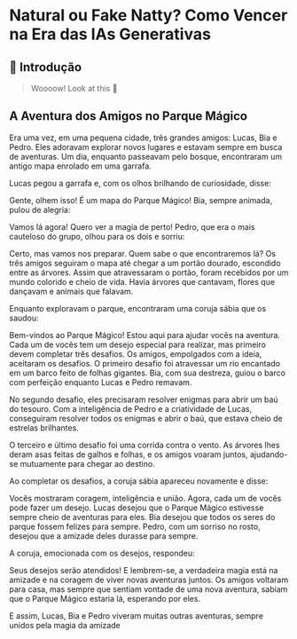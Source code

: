 # Natural ou Fake Natty? Como Vencer na Era das IAs Generativas

## 🚀 Introdução

> Woooow! Look at this 👀
> 
## A Aventura dos Amigos no Parque Mágico
Era uma vez, em uma pequena cidade, três grandes amigos: Lucas, Bia e Pedro. Eles adoravam explorar novos lugares e estavam sempre em busca de aventuras. Um dia, enquanto passeavam pelo bosque, encontraram um antigo mapa enrolado em uma garrafa.

Lucas pegou a garrafa e, com os olhos brilhando de curiosidade, disse:

Gente, olhem isso! É um mapa do Parque Mágico!
Bia, sempre animada, pulou de alegria:

Vamos lá agora! Quero ver a magia de perto!
Pedro, que era o mais cauteloso do grupo, olhou para os dois e sorriu:

Certo, mas vamos nos preparar. Quem sabe o que encontraremos lá?
Os três amigos seguiram o mapa até chegar a um portão dourado, escondido entre as árvores. Assim que atravessaram o portão, foram recebidos por um mundo colorido e cheio de vida. Havia árvores que cantavam, flores que dançavam e animais que falavam.

Enquanto exploravam o parque, encontraram uma coruja sábia que os saudou:

Bem-vindos ao Parque Mágico! Estou aqui para ajudar vocês na aventura. Cada um de vocês tem um desejo especial para realizar, mas primeiro devem completar três desafios.
Os amigos, empolgados com a ideia, aceitaram os desafios. O primeiro desafio foi atravessar um rio encantado em um barco feito de folhas gigantes. Bia, com sua destreza, guiou o barco com perfeição enquanto Lucas e Pedro remavam.

No segundo desafio, eles precisaram resolver enigmas para abrir um baú do tesouro. Com a inteligência de Pedro e a criatividade de Lucas, conseguiram resolver todos os enigmas e abrir o baú, que estava cheio de estrelas brilhantes.

O terceiro e último desafio foi uma corrida contra o vento. As árvores lhes deram asas feitas de galhos e folhas, e os amigos voaram juntos, ajudando-se mutuamente para chegar ao destino.

Ao completar os desafios, a coruja sábia apareceu novamente e disse:

Vocês mostraram coragem, inteligência e união. Agora, cada um de vocês pode fazer um desejo.
Lucas desejou que o Parque Mágico estivesse sempre cheio de aventuras para eles. Bia desejou que todos os seres do parque fossem felizes para sempre. Pedro, com um sorriso no rosto, desejou que a amizade deles durasse para sempre.

A coruja, emocionada com os desejos, respondeu:

Seus desejos serão atendidos! E lembrem-se, a verdadeira magia está na amizade e na coragem de viver novas aventuras juntos.
Os amigos voltaram para casa, mas sempre que sentiam vontade de uma nova aventura, sabiam que o Parque Mágico estaria lá, esperando por eles.

E assim, Lucas, Bia e Pedro viveram muitas outras aventuras, sempre unidos pela magia da amizade

